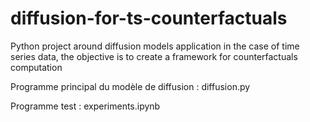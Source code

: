 # diffusion-for-ts-counterfactuals
Python project around diffusion models application in the case of time series data, the objective is to create a framework for counterfactuals computation



Programme principal du modèle de diffusion : diffusion.py

Programme test : experiments.ipynb
